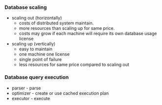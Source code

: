 ### Database scaling
- scaling out (horizontally) 
    - costs of distributed system maintain.
    - more resources than scaling up for same price.
    - costs may grow if each machine will require its own database usage license
- scaling up (vertically)
    - easy to maintain
    - one machine one license
    - single point of failure
    - less resources for same price compared to scaling out
    
### Database query execution
- parser - parse
- optimizer - create or use cached execution plan
- executor - execute

